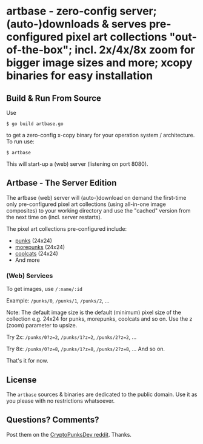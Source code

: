 # artbase - zero-config server; (auto-)downloads & serves pre-configured pixel art collections "out-of-the-box"; incl. 2x/4x/8x zoom for bigger image sizes and more; xcopy binaries for easy installation



## Build & Run From Source


Use

```
$ go build artbase.go
```

to get a zero-config x-copy binary for your operation system / architecture.
To run use:

```
$ artbase
```

This will start-up a (web) server (listening on port 8080).





## Artbase - The Server Edition

The artbase (web) server will (auto-)download on demand the first-time only pre-configured
pixel art collections (using all-in-one image composites)
to your working directory and use the "cached" version from the next time on (incl. server restarts).


The pixel art collections pre-configured include:

- [punks](https://github.com/cryptopunksnotdead/awesome-24px/blob/master/collection/punks.png) (24x24)
- [morepunks](https://github.com/cryptopunksnotdead/awesome-24px/blob/master/collection/morepunks.png) (24x24)
- [coolcats](https://github.com/cryptopunksnotdead/awesome-24px/blob/master/collection/coolcats.png)  (24x24)
- And more


### (Web) Services


To get images, use `/:name/:id`

Example:
`/punks/0`, `/punks/1`, `/punks/2`, ...

Note: The default image size is the default
(minimum) pixel size of the collection e.g. 24x24 for punks, morepunks,
coolcats and so on.
Use the z (zoom) parameter to upsize.

Try 2x:
`/punks/0?z=2`, `/punks/1?z=2`, `/punks/2?z=2`, ...

Try 8x:
`/punks/0?z=8`, `/punks/1?z=8`, `/punks/2?z=8`, ... And so on.


That's it for now.



## License

The `artbase` sources & binaries are dedicated to the public domain.
Use it as you please with no restrictions whatsoever.


## Questions? Comments?

Post them on the [CryptoPunksDev reddit](https://old.reddit.com/r/CryptoPunksDev). Thanks.

